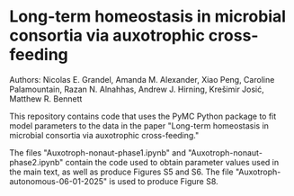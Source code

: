 # Long-term homeostasis in microbial consortia via auxotrophic cross-feeding
Authors: Nicolas E. Grandel, Amanda M. Alexander, Xiao Peng, Caroline Palamountain, Razan N. Alnahhas, Andrew J. Hirning, Krešimir Josić, Matthew R. Bennett

This repository contains code that uses the PyMC Python package to fit model parameters to the data in the paper "Long-term homeostasis in microbial consortia via auxotrophic cross-feeding."

The files "Auxotroph-nonaut-phase1.ipynb" and "Auxotroph-nonaut-phase2.ipynb" contain the code used to obtain parameter values used in the main text, as well as produce Figures S5 and S6. The file "Auxotroph-autonomous-06-01-2025" is used to produce Figure S8.
